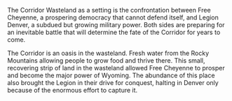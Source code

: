 The Corridor Wasteland as a setting is the confrontation between Free Cheyenne, a prospering democracy that cannot defend itself, and Legion Denver, a subdued but growing military power. Both sides are preparing for an inevitable battle that will determine the fate of the Corridor for years to come. 

The Corridor is an oasis in the wasteland. Fresh water from the Rocky Mountains allowing people to grow food and thrive there. This small, recovering strip of land in the wasteland allowed Free Cheyenne to prosper and become the major power of Wyoming. The abundance of this place also brought the Legion in their drive for conquest, halting in Denver only because of the enormous effort to capture it. 